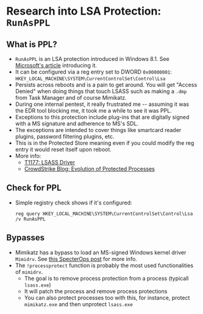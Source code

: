 # Research into LSA Protection: `RunAsPPL`
## What is PPL?
- `RunAsPPL` is an LSA protection introduced in Windows 8.1. See [Microsoft's article](https://docs.microsoft.com/en-us/windows-server/security/credentials-protection-and-management/configuring-additional-lsa-protection) introducing it.
- It can be configured via a reg entry set to DWORD `0x00000001`: `HKEY_LOCAL_MACHINE\SYSTEM\CurrentControlSet\Control\Lsa`
- Persists across reboots and is a pain to get around. You will get "Access Denied" when doing things that touch LSASS such as making a `.dmp` from Task Manager and of course Mimikatz.
- During one internal pentest, it really frustrated me -- assuming it was the EDR tool blocking me, it took me a while to see it was PPL.
- Exceptions to this protection include plug-ins that are digitally signed with a MS signature and adherence to MS's SDL.
- The exceptions are intended to cover things like smartcard reader plugins, password filtering plugins, etc.
- This is in the Protected Store meaning even if you could modify the reg entry it would reset itself upon reboot.
- More info:
  - [T1177: LSASS Driver](https://attack.mitre.org/techniques/T1177/)
  - [CrowdStrike Blog: Evolution of Protected Processes](https://www.crowdstrike.com/blog/evolution-protected-processes-part-1-pass-hash-mitigations-windows-81/)

## Check for PPL
- Simple registry check shows if it's configured: 
  ```
  reg query HKEY_LOCAL_MACHINE\SYSTEM\CurrentControlSet\Control\Lsa /v RunAsPPL
  ```

## Bypasses
- Mimikatz has a bypass to load an MS-signed Windows kernel driver `Mimidrv`. See [this SpecterOps post](https://posts.specterops.io/mimidrv-in-depth-4d273d19e148) for more info.
- The `!processprotect` function is probably the most used functionalities of `mimidrv`.
  - The goal is to remove process protection from a process (typicall `lsass.exe`)
  - It will patch the process and remove process protections
  - You can also protect processes too with this, for instance, protect `mimikatz.exe` and then unprotect `lsass.exe`

